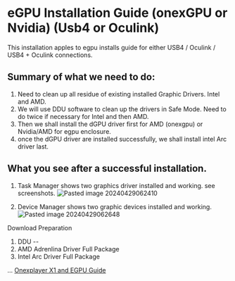 # eGPU Installation Guide (onexGPU or Nvidia) (Usb4 or Oculink)
This installation apples to egpu installs guide for either USB4 / Oculink / USB4 + Oculink connections.

## Summary of what we need to do:
1. Need to clean up all residue of existing installed Graphic Drivers. Intel and AMD.
2. We will use DDU software to clean up the drivers in Safe Mode. Need to do twice if necessary for Intel and then AMD.
3. Then we shall install the dGPU driver first for AMD (onexgpu) or Nvidia/AMD for egpu enclosure.
4. once the dGPU driver are installed successfully, we shall install intel Arc driver last.

## What you see after a successful installation.

1. Task Manager shows two graphics driver installed and working. see screenshots.
![Pasted image 20240429062410](https://github.com/davidteosk/Onexplayer-X1-EGPU-Guide/assets/12351598/b5680b8f-94dd-4971-8bdc-ef7229bf5a6a)


3. Device Manager shows two graphic devices installed and working.
![Pasted image 20240429062648](https://github.com/davidteosk/Onexplayer-X1-EGPU-Guide/assets/12351598/6d748423-bcbd-4693-b6a3-58af0590ad0b)

Download Preparation
1. DDU  --  
2. AMD Adrenlina Driver Full Package
3. Intel Arc Driver Full Package



...
[Onexplayer X1 and EGPU Guide](../main/README.md)
